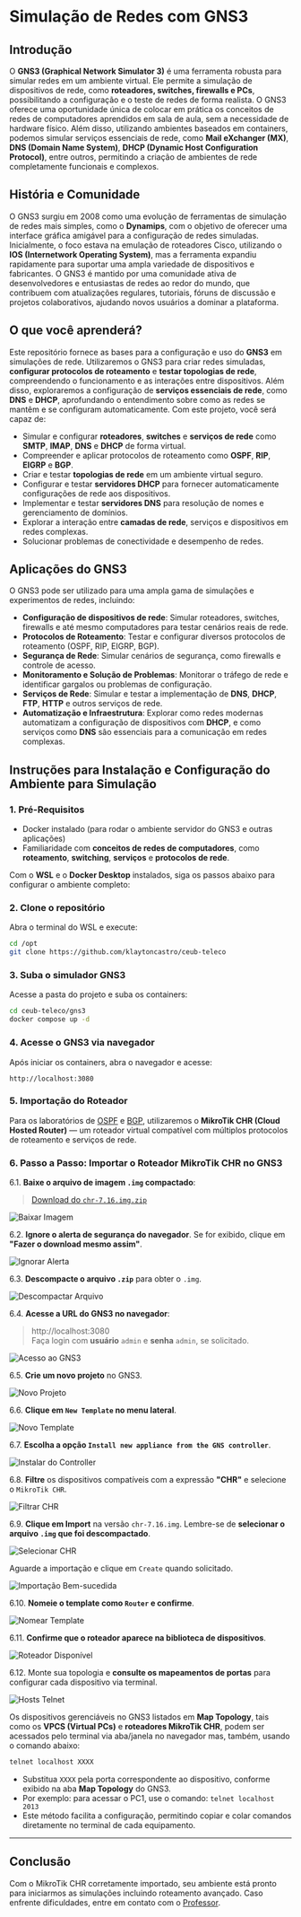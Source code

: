 <!--
https://www.linkedin.com/pulse/ixbr-atinge-40-tbps-e-convida-%C3%A0-reflex%C3%A3o-sobre-o-futuro-moreiras-nv8hf/?trackingId=5yKB%2FpNbemoXUIh%2BgYU3dQ%3D%3D
-->

# Simulação de Redes com GNS3

## Introdução

O **GNS3 (Graphical Network Simulator 3)** é uma ferramenta robusta para simular redes em um ambiente virtual. Ele permite a simulação de dispositivos de rede, como **roteadores, switches, firewalls e PCs**, possibilitando a configuração e o teste de redes de forma realista. O GNS3 oferece uma oportunidade única de colocar em prática os conceitos de redes de computadores aprendidos em sala de aula, sem a necessidade de hardware físico. Além disso, utilizando ambientes baseados em containers, podemos simular serviços essenciais de rede, como **Mail eXchanger (MX)**, **DNS (Domain Name System)**, **DHCP (Dynamic Host Configuration Protocol)**, entre outros, permitindo a criação de ambientes de rede completamente funcionais e complexos.

## História e Comunidade

O GNS3 surgiu em 2008 como uma evolução de ferramentas de simulação de redes mais simples, como o **Dynamips**, com o objetivo de oferecer uma interface gráfica amigável para a configuração de redes simuladas. Inicialmente, o foco estava na emulação de roteadores Cisco, utilizando o **IOS (Internetwork Operating System)**, mas a ferramenta expandiu rapidamente para suportar uma ampla variedade de dispositivos e fabricantes. O GNS3 é mantido por uma comunidade ativa de desenvolvedores e entusiastas de redes ao redor do mundo, que contribuem com atualizações regulares, tutoriais, fóruns de discussão e projetos colaborativos, ajudando novos usuários a dominar a plataforma.

## O que você aprenderá?  

Este repositório fornece as bases para a configuração e uso do **GNS3** em simulações de rede. Utilizaremos o GNS3 para criar redes simuladas, **configurar protocolos de roteamento** e **testar topologias de rede**, compreendendo o funcionamento e as interações entre dispositivos. Além disso, exploraremos a configuração de **serviços essenciais de rede**, como **DNS** e **DHCP**, aprofundando o entendimento sobre como as redes se mantêm e se configuram automaticamente. Com este projeto, você será capaz de:

- Simular e configurar **roteadores**, **switches** e **serviços de rede** como **SMTP**, **IMAP**, **DNS** e **DHCP** de forma virtual.
- Compreender e aplicar protocolos de roteamento como **OSPF**, **RIP**, **EIGRP** e **BGP**.
- Criar e testar **topologias de rede** em um ambiente virtual seguro.
- Configurar e testar **servidores DHCP** para fornecer automaticamente configurações de rede aos dispositivos.
- Implementar e testar **servidores DNS** para resolução de nomes e gerenciamento de domínios.
- Explorar a interação entre **camadas de rede**, serviços e dispositivos em redes complexas.
- Solucionar problemas de conectividade e desempenho de redes.

## Aplicações do GNS3

O GNS3 pode ser utilizado para uma ampla gama de simulações e experimentos de redes, incluindo:

- **Configuração de dispositivos de rede**: Simular roteadores, switches, firewalls e até mesmo computadores para testar cenários reais de rede.
- **Protocolos de Roteamento**: Testar e configurar diversos protocolos de roteamento (OSPF, RIP, EIGRP, BGP).
- **Segurança de Rede**: Simular cenários de segurança, como firewalls e controle de acesso.
- **Monitoramento e Solução de Problemas**: Monitorar o tráfego de rede e identificar gargalos ou problemas de configuração.
- **Serviços de Rede**: Simular e testar a implementação de **DNS**, **DHCP**, **FTP**, **HTTP** e outros serviços de rede.
- **Automatização e Infraestrutura**: Explorar como redes modernas automatizam a configuração de dispositivos com **DHCP**, e como serviços como **DNS** são essenciais para a comunicação em redes complexas.

## Instruções para Instalação e Configuração do Ambiente para Simulação

### 1. Pré-Requisitos

- Docker instalado (para rodar o ambiente servidor do GNS3 e outras aplicações)
- Familiaridade com **conceitos de redes de computadores**, como **roteamento**, **switching**, **serviços** e **protocolos de rede**.

Com o **WSL** e o **Docker Desktop** instalados, siga os passos abaixo para configurar o ambiente completo:

### 2. Clone o repositório

Abra o terminal do WSL e execute:

```bash
cd /opt
git clone https://github.com/klaytoncastro/ceub-teleco
```

### 3. Suba o simulador GNS3

Acesse a pasta do projeto e suba os containers:

```bash
cd ceub-teleco/gns3
docker compose up -d
```

### 4. Acesse o GNS3 via navegador

Após iniciar os containers, abra o navegador e acesse:

```
http://localhost:3080
```

### 5. Importação do Roteador

Para os laboratórios de [OSPF](https://github.com/klaytoncastro/ceub-teleco/tree/main/ospf/) e [BGP](https://github.com/klaytoncastro/ceub-teleco/tree/main/bgp/), utilizaremos o **MikroTik CHR (Cloud Hosted Router)** — um roteador virtual compatível com múltiplos protocolos de roteamento e serviços de rede.

<!--

, como SMTP, IMAP, DNS, DHCP, Web Server, DBMS, etc).

Clonar o Repositório, Subir o Simulador e Executar os Labs

### 4. Importe o roteador MikroTik CHR

Siga o passo a passo detalhado na documentação:

[GNS3](https://github.com/klaytoncastro/ceub-teleco/tree/main/gns3)

-->

### 6. Passo a Passo: Importar o Roteador MikroTik CHR no GNS3

6.1. **Baixe o arquivo de imagem `.img` compactado**:

> [Download do `chr-7.16.img.zip`](https://drive.google.com/drive/folders/1d7FwTLtnRSnjJ5k-YRZlORNlY3c1ygQZ?usp=sharing)

<img src="/img/001-Download.png" alt="Baixar Imagem" style="max-width: 500px;">

6.2. **Ignore o alerta de segurança do navegador**. Se for exibido, clique em **"Fazer o download mesmo assim"**.

<img src="/img/002-Ignore_Alert.png" alt="Ignorar Alerta" style="max-width: 400px;">

6.3. **Descompacte o arquivo `.zip`** para obter o `.img`.

<img src="/img/003-Unzip.png" alt="Descompactar Arquivo" style="max-width: 500px;">

6.4. **Acesse a URL do GNS3 no navegador**:  
   > http://localhost:3080  
   Faça login com **usuário** `admin` e **senha** `admin`, se solicitado.

<img src="/img/004-Login.png" alt="Acesso ao GNS3" style="max-width: 500px;">

6.5. **Crie um novo projeto** no GNS3.

<img src="/img/005-Add_Project.png" alt="Novo Projeto" style="max-width: 500px;">

6.6. **Clique em `New Template` no menu lateral**.

<img src="/img/006-New_Template.png" alt="Novo Template" style="max-width: 500px;">

6.7. **Escolha a opção `Install new appliance from the GNS controller`**.

<img src="/img/007-Import_Appliance.png" alt="Instalar do Controller" style="max-width: 500px;">

6.8. **Filtre** os dispositivos compatíveis com a expressão **"CHR"** e selecione o `MikroTik CHR`.

<img src="/img/008-Filter_CHR.png" alt="Filtrar CHR" style="max-width: 500px;">

6.9. **Clique em Import** na versão `chr-7.16.img`. Lembre-se de **selecionar o arquivo `.img` que foi descompactado**. 

<img src="/img/009-Select_CHR.png" alt="Selecionar CHR" style="max-width: 500px;">

Aguarde a importação e clique em `Create` quando solicitado.

<img src="/img/010-Import_Success_Create.png" alt="Importação Bem-sucedida" style="max-width: 500px;">

6.10. **Nomeie o template como `Router` e confirme**.

<img src="/img/011-Router.png" alt="Nomear Template" style="max-width: 500px;">

6.11. **Confirme que o roteador aparece na biblioteca de dispositivos**.

<img src="/img/012-Router_Available.png" alt="Roteador Disponível" style="max-width: 500px;">

6.12. Monte sua topologia e **consulte os mapeamentos de portas** para configurar cada dispositivo via terminal. 

<img src="/img/013-Telnet_Hosts.png" alt="Hosts Telnet" style="max-width: 500px;">

Os dispositivos gerenciáveis no GNS3 listados em **Map Topology**, tais como os **VPCS (Virtual PCs)** e **roteadores MikroTik CHR**, podem ser acessados pelo terminal via aba/janela no navegador mas, também, usando o comando abaixo:

```bash
telnet localhost XXXX
```

- Substitua `XXXX` pela porta correspondente ao dispositivo, conforme exibido na aba **Map Topology** do GNS3. 
- Por exemplo: para acessar o PC1, use o comando: `telnet localhost 2013`
- Este método facilita a configuração, permitindo copiar e colar comandos diretamente no terminal de cada equipamento. 

---

## Conclusão

Com o MikroTik CHR corretamente importado, seu ambiente está pronto para iniciarmos as simulações incluindo roteamento avançado. Caso enfrente dificuldades, entre em contato com o [Professor](mailto:klayton.castro@ceub.edu.br).

<!--

### 5. Execute os laboratórios

Após a importação do roteador, inicie os laboratórios:

- Lab 01: [OSPF](https://github.com/klaytoncastro/ceub-teleco/tree/main/ospf)
- Lab 02: [BGP](https://github.com/klaytoncastro/ceub-teleco/tree/main/bgp)

Esses laboratórios utilizam o roteador MikroTik CHR configurado no GNS3 para simular ambientes reais com protocolos de roteamento dinâmico, como OSPF e BGP.

A seguir, inicie pelos laboratórios de roteamento dinâmico:

- [Lab 01: OSPF](https://github.com/klaytoncastro/ceub-teleco/tree/main/ospf)
- [Lab 02: BGP](https://github.com/klaytoncastro/ceub-teleco/tree/main/bgp)


-->